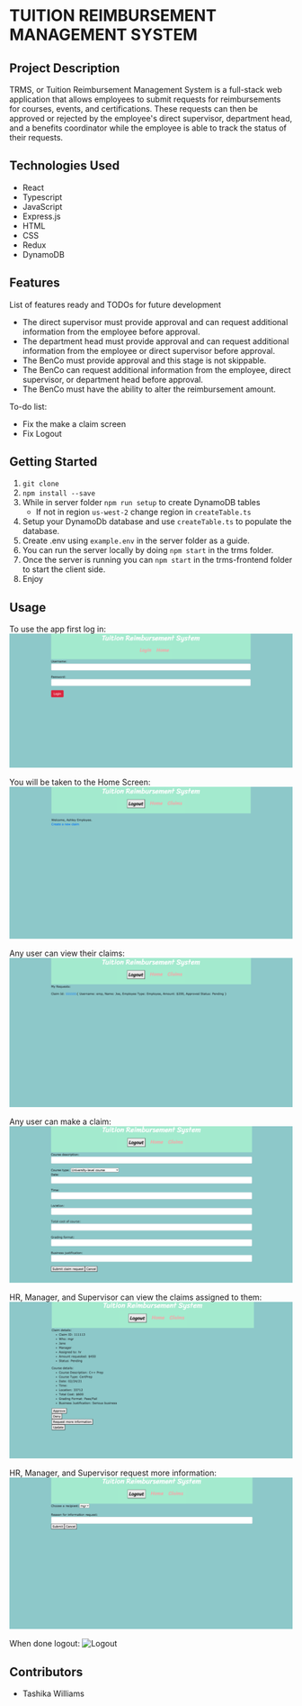 # TUITION REIMBURSEMENT MANAGEMENT SYSTEM

## Project Description

TRMS, or Tuition Reimbursement Management System is a full-stack web application that allows employees to submit requests for reimbursements for courses, events, and certifications. These requests can then be approved or rejected by the employee's direct supervisor, department head, and a benefits coordinator while the employee is able to track the status of their requests.
## Technologies Used

- React
- Typescript
- JavaScript
- Express.js
- HTML
- CSS
- Redux
- DynamoDB

## Features

List of features ready and TODOs for future development

- The direct supervisor must provide approval and can request additional information from the employee before approval.  
- The department head must provide approval and can request additional information from the employee or direct supervisor before approval.
- The BenCo must provide approval and this stage is not skippable. 
- The BenCo can request additional information from the employee, direct supervisor, or department head before approval. 
- The BenCo must have the ability to alter the reimbursement amount.

To-do list:

- Fix the make a claim screen
- Fix Logout 

## Getting Started

1. `git clone`
2. `npm install --save`
3. While in server folder `npm run setup` to create DynamoDB tables
   - If not in region `us-west-2` change region in `createTable.ts`
4. Setup your DynamoDb database and use `createTable.ts` to populate the database.
6. Create .env using `example.env` in the server folder as a guide.
7. You can run the server locally by doing `npm start` in the trms folder.
8. Once the server is running you can `npm start` in the trms-frontend folder to start the client side.
9. Enjoy

## Usage

To use the app first log in:
![Login](/Screenshots/login.png 'Login')

You will be taken to the Home Screen:
![Home Screen](/Screenshots/home.png 'Home Screen')

Any user can view their claims:
![Claims Screen](/Screenshots/claims.png 'Claims Screen')

Any user can make a claim:
![Claim Form](/Screenshots/make-claim.png 'Claim Form')

HR, Manager, and Supervisor can view the claims assigned to them:
![Claims Details](/Screenshots/claims-details.png 'Claims Details')

HR, Manager, and Supervisor request more information:
![Request Information](/Screenshots/request-information.png 'Request Information')

When done logout:
![Logout](/Screenshots/logout.png 'Logout')

## Contributors

- Tashika Williams
